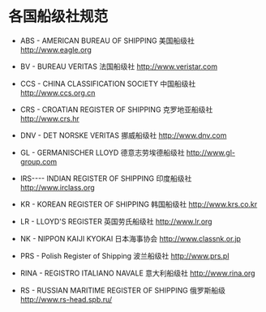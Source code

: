 # 各国船级社规范

* ABS - AMERICAN BUREAU OF SHIPPING  美国船级社  http://www.eagle.org 


* BV - BUREAU VERITAS  法国船级社  http://www.veristar.com  

* CCS - CHINA CLASSIFICATION SOCIETY  中国船级社 http://www.ccs.org.cn 

* CRS - CROATIAN REGISTER OF SHIPPING  克罗地亚船级社 http://www.crs.hr 

* DNV - DET NORSKE VERITAS  挪威船级社 http://www.dnv.com  

* GL - GERMANISCHER LLOYD  德意志劳埃德船级社
 http://www.gl-group.com 

* IRS----  INDIAN REGISTER OF SHIPPING  印度船级社
 http://www.irclass.org  

* KR - KOREAN REGISTER OF SHIPPING  韩国船级社
 http://www.krs.co.kr  

* LR - LLOYD'S REGISTER  英国劳氏船级社
 http://www.lr.org 

* NK -  NIPPON KAIJI KYOKAI  日本海事协会
 http://www.classnk.or.jp  

* PRS -  Polish Register of Shipping 波兰船级社
 http://www.prs.pl

* RINA -  REGISTRO ITALIANO NAVALE  意大利船级社
http://www.rina.org 

* RS - RUSSIAN MARITIME REGISTER OF SHIPPING  俄罗斯船级 http://www.rs-head.spb.ru/  